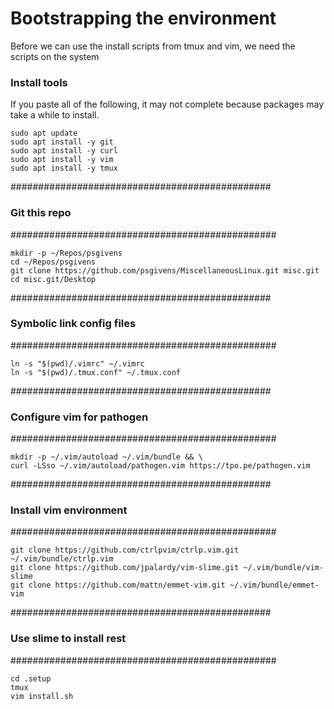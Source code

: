 
# Bootstrapping the environment

Before we can use the install scripts from tmux and vim, we need the scripts on the system

### Install tools
If you paste all of the following, it may not complete because packages may take a while to install. 

    sudo apt update
    sudo apt install -y git
    sudo apt install -y curl
    sudo apt install -y vim
    sudo apt install -y tmux

###############################################
### Git this repo
################################################

    mkdir -p ~/Repos/psgivens
    cd ~/Repos/psgivens
    git clone https://github.com/psgivens/MiscellaneousLinux.git misc.git
    cd misc.git/Desktop

###############################################
### Symbolic link config files
################################################
   
    ln -s "$(pwd)/.vimrc" ~/.vimrc
    ln -s "$(pwd)/.tmux.conf" ~/.tmux.conf

    
###############################################
### Configure vim for pathogen
################################################

    mkdir -p ~/.vim/autoload ~/.vim/bundle && \
    curl -LSso ~/.vim/autoload/pathogen.vim https://tpo.pe/pathogen.vim

###############################################
### Install vim environment
################################################

    git clone https://github.com/ctrlpvim/ctrlp.vim.git ~/.vim/bundle/ctrlp.vim
    git clone https://github.com/jpalardy/vim-slime.git ~/.vim/bundle/vim-slime
    git clone https://github.com/mattn/emmet-vim.git ~/.vim/bundle/emmet-vim
    
    
###############################################
### Use slime to install rest
################################################
    
    cd .setup
    tmux 
    vim install.sh
    
    
    
    
    

